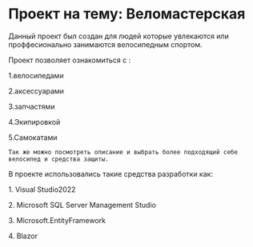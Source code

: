 # Проект на тему: Веломастерская

Данный проект был создан для людей которые увлекаются или проффесионально занимаются велосипедным спортом.
<p>Проект позволяет ознакомиться с :</p>

1.велосипедами

2.аксессуарами

3.запчастями

4.Экипировкой

5.Самокатами

``Так же можно посмотреть описание и выбрать более подходящий себе велосипед и средства защиты.``
<p>В проекте использовались такие средства разработки как:</p>
<p>1. Visual Studio2022
<p>2. Microsoft SQL Server Management Studio
<p>3. Microsoft.EntityFramework
<p>4. Blazor
